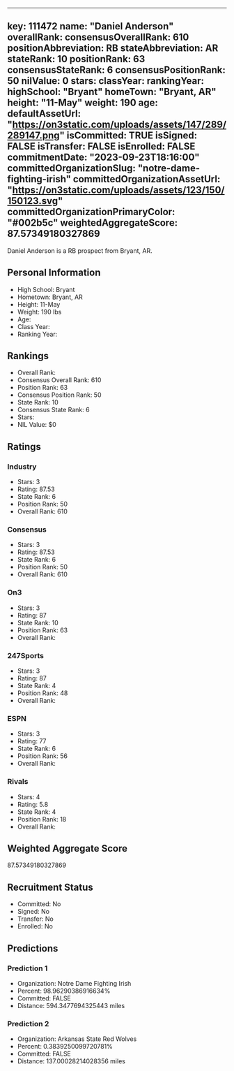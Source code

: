 ---
  key: 111472
  name: "Daniel Anderson"
  overallRank: 
  consensusOverallRank: 610
  positionAbbreviation: RB
  stateAbbreviation: AR
  stateRank: 10
  positionRank: 63
  consensusStateRank: 6
  consensusPositionRank: 50
  nilValue: 0
  stars: 
  classYear: 
  rankingYear: 
  highSchool: "Bryant"
  homeTown: "Bryant, AR"
  height: "11-May"
  weight: 190
  age: 
  defaultAssetUrl: "https://on3static.com/uploads/assets/147/289/289147.png"
  isCommitted: TRUE
  isSigned: FALSE
  isTransfer: FALSE
  isEnrolled: FALSE
  commitmentDate: "2023-09-23T18:16:00"
  committedOrganizationSlug: "notre-dame-fighting-irish"
  committedOrganizationAssetUrl: "https://on3static.com/uploads/assets/123/150/150123.svg"
  committedOrganizationPrimaryColor: "#002b5c"
  weightedAggregateScore: 87.57349180327869
  ---
  
  Daniel Anderson is a RB prospect from Bryant, AR.
  
  ## Personal Information
  - High School: Bryant
  - Hometown: Bryant, AR
  - Height: 11-May
  - Weight: 190 lbs
  - Age: 
  - Class Year: 
  - Ranking Year: 
  
  ## Rankings
  - Overall Rank: 
  - Consensus Overall Rank: 610
  - Position Rank: 63
  - Consensus Position Rank: 50
  - State Rank: 10
  - Consensus State Rank: 6
  - Stars: 
  - NIL Value: $0
  
  ## Ratings
  
  ### Industry
  - Stars: 3
  - Rating: 87.53
  - State Rank: 6
  - Position Rank: 50
  - Overall Rank: 610
  
  ### Consensus
  - Stars: 3
  - Rating: 87.53
  - State Rank: 6
  - Position Rank: 50
  - Overall Rank: 610
  
  ### On3
  - Stars: 3
  - Rating: 87
  - State Rank: 10
  - Position Rank: 63
  - Overall Rank: 
  
  ### 247Sports
  - Stars: 3
  - Rating: 87
  - State Rank: 4
  - Position Rank: 48
  - Overall Rank: 
  
  ### ESPN
  - Stars: 3
  - Rating: 77
  - State Rank: 6
  - Position Rank: 56
  - Overall Rank: 
  
  ### Rivals
  - Stars: 4
  - Rating: 5.8
  - State Rank: 4
  - Position Rank: 18
  - Overall Rank: 
  
  ## Weighted Aggregate Score
  87.57349180327869
  
  ## Recruitment Status
  - Committed: No
  - Signed: No
  - Transfer: No
  - Enrolled: No
  
  
  
  ## Predictions
  
  ### Prediction 1
  - Organization: Notre Dame Fighting Irish
  - Percent: 98.96290386916634%
  - Committed: FALSE
  - Distance: 594.3477694325443 miles
  
  ### Prediction 2
  - Organization: Arkansas State Red Wolves
  - Percent: 0.3839250099720781%
  - Committed: FALSE
  - Distance: 137.00028214028356 miles
  